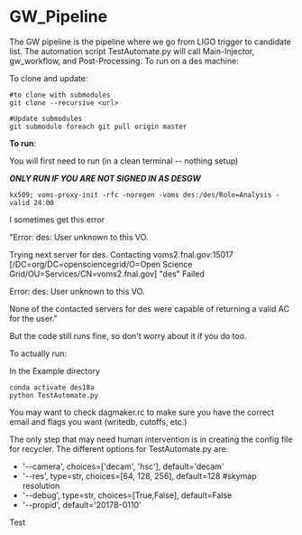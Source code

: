 # GW_Pipeline
The GW pipeline is the pipeline where we go from LIGO trigger to candidate list. The automation script TestAutomate.py will call Main-Injector, gw_workflow, and Post-Processing. To run on a des machine:

To clone and update:
```
#to clone with submodules
git clone --recursive <url>

#Update submodules
git submodule foreach git pull origin master
```

**To run**:

You will first need to run (in a clean terminal -- nothing setup)

***ONLY RUN IF YOU ARE NOT SIGNED IN AS DESGW***
```
kx509; voms-proxy-init -rfc -noregen -voms des:/des/Role=Analysis -valid 24:00
``` 
I sometimes get this error 

"Error: des: User unknown to this VO.

Trying next server for des.
Contacting  voms2.fnal.gov:15017 [/DC=org/DC=opensciencegrid/O=Open Science Grid/OU=Services/CN=voms2.fnal.gov] "des" Failed

Error: des: User unknown to this VO.

None of the contacted servers for des were capable
of returning a valid AC for the user."

But the code still runs fine, so don't worry about it if you do too.

To actually run:

In the Example directory
```
conda activate des18a
python TestAutomate.py 
```
You may want to check dagmaker.rc to make sure you have the correct email and flags you want (writedb, cutoffs, etc.)

The only step that may need human intervention is in creating the config file for recycler. The different options for TestAutomate.py are:
* '--camera', choices=['decam', 'hsc'], default='decam'
* '--res', type=str, choices=[64, 128, 256], default=128 #skymap resolution
* '--debug', type=str, choices=[True,False], default=False
* '--propid', default='2017B-0110'

Test
